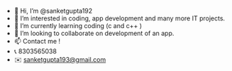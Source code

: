 - 👋 Hi, I’m @sanketgupta192
- 👀 I’m interested in coding, app development and many more IT projects.
- 🌱 I’m currently learning coding (c and c++ )
- 💞️ I’m looking to collaborate on development of an app.
- 📫 Contact me !
- 📞 8303565038
- ✉️ sanketgupta193@gmail.com

<!---
sanketgupta192/sanketgupta192 is a ✨ special ✨ repository because its `README.md` (this file) appears on your GitHub profile.
You can click the Preview link to take a look at your changes.
--->
